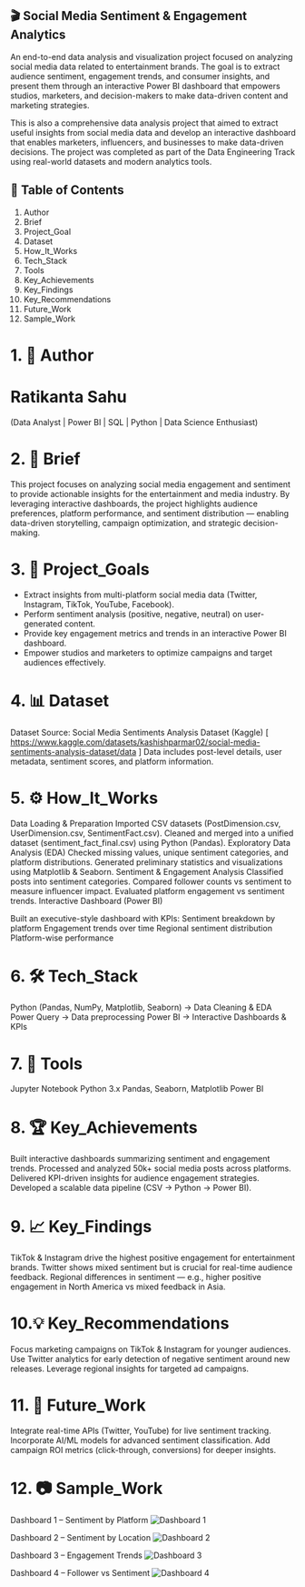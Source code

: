##  🎬 Social Media Sentiment & Engagement Analytics 

An end-to-end data analysis and visualization project focused on analyzing social media data related to entertainment brands. The goal is to extract audience sentiment, engagement trends, and consumer insights, and present them through an interactive Power BI dashboard that empowers studios, marketers, and decision-makers to make data-driven content and marketing strategies.

This is also a comprehensive data analysis project that aimed to extract useful insights from social media data and develop an interactive dashboard that enables marketers, influencers, and businesses to make data-driven decisions. The project was completed as part of the Data Engineering Track using real-world datasets and modern analytics tools.

## 📑 Table of Contents

1. Author
2. Brief
3. Project_Goal
4. Dataset
5. How_It_Works
6. Tech_Stack
7. Tools
8. Key_Achievements
9. Key_Findings
10. Key_Recommendations
11. Future_Work
12. Sample_Work

# 1. 👤 Author

# Ratikanta Sahu
(Data Analyst | Power BI | SQL | Python | Data Science Enthusiast)

# 2. 📌 Brief

This project focuses on analyzing social media engagement and sentiment to provide actionable insights for the entertainment and media industry. By leveraging interactive dashboards, the project highlights audience preferences, platform performance, and sentiment distribution — enabling data-driven storytelling, campaign optimization, and strategic decision-making.

# 3. 🎯 Project_Goals

- Extract insights from multi-platform social media data (Twitter, Instagram, TikTok, YouTube, Facebook).
- Perform sentiment analysis (positive, negative, neutral) on user-generated content.
- Provide key engagement metrics and trends in an interactive Power BI dashboard.
- Empower studios and marketers to optimize campaigns and target audiences effectively.

# 4. 📊 Dataset

Dataset Source: Social Media Sentiments Analysis Dataset (Kaggle) [ https://www.kaggle.com/datasets/kashishparmar02/social-media-sentiments-analysis-dataset/data ]
Data includes post-level details, user metadata, sentiment scores, and platform information.

# 5. ⚙️ How_It_Works

Data Loading & Preparation
Imported CSV datasets (PostDimension.csv, UserDimension.csv, SentimentFact.csv).
Cleaned and merged into a unified dataset (sentiment_fact_final.csv) using Python (Pandas).
Exploratory Data Analysis (EDA)
Checked missing values, unique sentiment categories, and platform distributions.
Generated preliminary statistics and visualizations using Matplotlib & Seaborn.
Sentiment & Engagement Analysis
Classified posts into sentiment categories.
Compared follower counts vs sentiment to measure influencer impact.
Evaluated platform engagement vs sentiment trends.
Interactive Dashboard (Power BI)

Built an executive-style dashboard with KPIs:
Sentiment breakdown by platform
Engagement trends over time
Regional sentiment distribution
Platform-wise performance

# 6. 🛠️ Tech_Stack

Python (Pandas, NumPy, Matplotlib, Seaborn) → Data Cleaning & EDA
Power Query → Data preprocessing
Power BI → Interactive Dashboards & KPIs

# 7. 🔧 Tools

Jupyter Notebook
Python 3.x
Pandas, Seaborn, Matplotlib
Power BI

# 8. 🏆 Key_Achievements

Built interactive dashboards summarizing sentiment and engagement trends.
Processed and analyzed 50k+ social media posts across platforms.
Delivered KPI-driven insights for audience engagement strategies.
Developed a scalable data pipeline (CSV → Python → Power BI).

# 9. 📈 Key_Findings

TikTok & Instagram drive the highest positive engagement for entertainment brands.
Twitter shows mixed sentiment but is crucial for real-time audience feedback.
Regional differences in sentiment — e.g., higher positive engagement in North America vs mixed feedback in Asia.

# 10.💡 Key_Recommendations

Focus marketing campaigns on TikTok & Instagram for younger audiences.
Use Twitter analytics for early detection of negative sentiment around new releases.
Leverage regional insights for targeted ad campaigns.

# 11. 🔮 Future_Work

Integrate real-time APIs (Twitter, YouTube) for live sentiment tracking.
Incorporate AI/ML models for advanced sentiment classification.
Add campaign ROI metrics (click-through, conversions) for deeper insights.

# 12. 📷 Sample_Work

Dashboard 1 – Sentiment by Platform
![Dashboard 1](images/DB-1.jpg)

Dashboard 2 – Sentiment by Location
![Dashboard 2](images/DB-2.jpg)

Dashboard 3 – Engagement Trends
![Dashboard 3](images/DB-3.jpg)

Dashboard 4 – Follower vs Sentiment
![Dashboard 4](images/DB-4.jpg)
